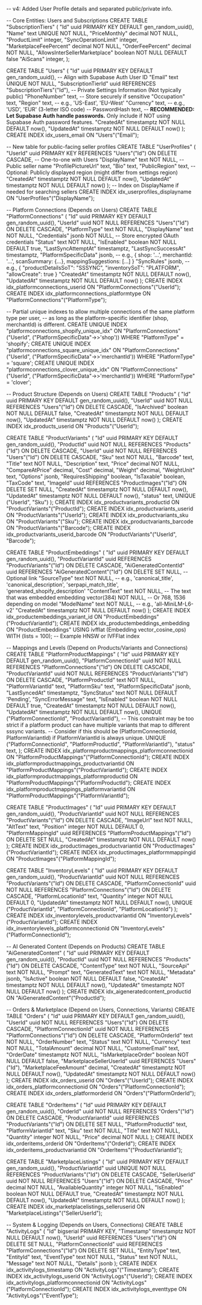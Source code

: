 -- v4: Added User Profile details and separated public/private info.

-- Core Entities: Users and Subscriptions
CREATE TABLE "SubscriptionTiers" (
    "Id" uuid PRIMARY KEY DEFAULT gen_random_uuid(),
    "Name" text UNIQUE NOT NULL,
    "PriceMonthly" decimal NOT NULL,
    "ProductLimit" integer,
    "SyncOperationLimit" integer,
    "MarketplaceFeePercent" decimal NOT NULL,
    "OrderFeePercent" decimal NOT NULL,
    "AllowsInterSellerMarketplace" boolean NOT NULL DEFAULT false
    "AiScans" integer,
);

CREATE TABLE "Users" (
    "Id" uuid PRIMARY KEY DEFAULT gen_random_uuid(), -- Align with Supabase Auth User ID
    "Email" text UNIQUE NOT NULL,
    "SubscriptionTierId" uuid REFERENCES "SubscriptionTiers"("Id"),
    -- Private Settings Information (Not typically public)
    "PhoneNumber" text, -- Store securely if sensitive
    "Occupation" text,
    "Region" text, -- e.g., 'US-East', 'EU-West'
    "Currency" text, -- e.g., 'USD', 'EUR' (3-letter ISO code)
    -- PasswordHash text, -- **RECOMMENDED: Let Supabase Auth handle passwords.** Only include if NOT using Supabase Auth password features.
    "CreatedAt" timestamptz NOT NULL DEFAULT now(),
    "UpdatedAt" timestamptz NOT NULL DEFAULT now()
);
CREATE INDEX idx_users_email ON "Users"("Email");

-- New table for public-facing seller profiles
CREATE TABLE "UserProfiles" (
    "UserId" uuid PRIMARY KEY REFERENCES "Users"("Id") ON DELETE CASCADE, -- One-to-one with Users
    "DisplayName" text NOT NULL, -- Public seller name
    "ProfilePictureUrl" text,
    "Bio" text,
    "PublicRegion" text, -- Optional: Publicly displayed region (might differ from settings region)
    "CreatedAt" timestamptz NOT NULL DEFAULT now(),
    "UpdatedAt" timestamptz NOT NULL DEFAULT now()
);
-- Index on DisplayName if needed for searching sellers
CREATE INDEX idx_userprofiles_displayname ON "UserProfiles"("DisplayName");


-- Platform Connections (Depends on Users)
CREATE TABLE "PlatformConnections" (
    "Id" uuid PRIMARY KEY DEFAULT gen_random_uuid(),
    "UserId" uuid NOT NULL REFERENCES "Users"("Id") ON DELETE CASCADE,
    "PlatformType" text NOT NULL,
    "DisplayName" text NOT NULL,
    "Credentials" jsonb NOT NULL, -- Store encrypted OAuth credentials
    "Status" text NOT NULL,
    "IsEnabled" boolean NOT NULL DEFAULT true,
    "LastSyncAttemptAt" timestamptz,
    "LastSyncSuccessAt" timestamptz,
    "PlatformSpecificData" jsonb, -- e.g., { shop: '...', merchantId: '...', scanSummary: {...}, mappingSuggestions: [...] }
    "SyncRules" jsonb, -- e.g., { "productDetailsSoT": "SSSYNC", "inventorySoT": "PLATFORM", "allowCreate": true }
    "CreatedAt" timestamptz NOT NULL DEFAULT now(),
    "UpdatedAt" timestamptz NOT NULL DEFAULT now()
);
CREATE INDEX idx_platformconnections_userid ON "PlatformConnections"("UserId");
CREATE INDEX idx_platformconnections_platformtype ON "PlatformConnections"("PlatformType");

-- Partial unique indexes to allow multiple connections of the same platform type per user,
-- as long as the platform-specific identifier (shop, merchantId) is different.
CREATE UNIQUE INDEX "platformconnections_shopify_unique_idx" ON "PlatformConnections" ("UserId", ("PlatformSpecificData"->>'shop')) WHERE "PlatformType" = 'shopify';
CREATE UNIQUE INDEX "platformconnections_square_unique_idx" ON "PlatformConnections" ("UserId", ("PlatformSpecificData"->>'merchantId')) WHERE "PlatformType" = 'square';
CREATE UNIQUE INDEX "platformconnections_clover_unique_idx" ON "PlatformConnections" ("UserId", ("PlatformSpecificData"->>'merchantId')) WHERE "PlatformType" = 'clover';

-- Product Structure (Depends on Users)
CREATE TABLE "Products" (
    "Id" uuid PRIMARY KEY DEFAULT gen_random_uuid(),
    "UserId" uuid NOT NULL REFERENCES "Users"("Id") ON DELETE CASCADE,
    "IsArchived" boolean NOT NULL DEFAULT false,
    "CreatedAt" timestamptz NOT NULL DEFAULT now(),
    "UpdatedAt" timestamptz NOT NULL DEFAULT now()
);
CREATE INDEX idx_products_userid ON "Products"("UserId");

CREATE TABLE "ProductVariants" (
    "Id" uuid PRIMARY KEY DEFAULT gen_random_uuid(),
    "ProductId" uuid NOT NULL REFERENCES "Products"("Id") ON DELETE CASCADE,
    "UserId" uuid NOT NULL REFERENCES "Users"("Id") ON DELETE CASCADE,
    "Sku" text NOT NULL,
    "Barcode" text,
    "Title" text NOT NULL,
    "Description" text,
    "Price" decimal NOT NULL,
    "CompareAtPrice" decimal,
    "Cost" decimal,
    "Weight" decimal,
    "WeightUnit" text,
    "Options" jsonb,
    "RequiresShipping" boolean,
    "IsTaxable" boolean,
    "TaxCode" text,
    "ImageId" uuid REFERENCES "ProductImages"("Id") ON DELETE SET NULL,
    "CreatedAt" timestamptz NOT NULL DEFAULT now(),
    "UpdatedAt" timestamptz NOT NULL DEFAULT now(),
    "status" text,
    UNIQUE ("UserId", "Sku")
);
CREATE INDEX idx_productvariants_productid ON "ProductVariants"("ProductId");
CREATE INDEX idx_productvariants_userid ON "ProductVariants"("UserId");
CREATE INDEX idx_productvariants_sku ON "ProductVariants"("Sku");
CREATE INDEX idx_productvariants_barcode ON "ProductVariants"("Barcode");
CREATE INDEX idx_productvariants_userid_barcode ON "ProductVariants"("UserId", "Barcode");

CREATE TABLE "ProductEmbeddings" (
    "Id" uuid PRIMARY KEY DEFAULT gen_random_uuid(),
    "ProductVariantId" uuid REFERENCES "ProductVariants"("Id") ON DELETE CASCADE,
    "AiGeneratedContentId" uuid REFERENCES "AiGeneratedContent"("Id") ON DELETE SET NULL, -- Optional link
    "SourceType" text NOT NULL, -- e.g., 'canonical_title', 'canonical_description', 'serpapi_match_title', 'generated_shopify_description'
    "ContentText" text NOT NULL, -- The text that was embedded
    embedding vector(384) NOT NULL, -- Or 768, 1536 depending on model
    "ModelName" text NOT NULL, -- e.g., 'all-MiniLM-L6-v2'
    "CreatedAt" timestamptz NOT NULL DEFAULT now()
);
CREATE INDEX idx_productembeddings_variant_id ON "ProductEmbeddings"("ProductVariantId");
CREATE INDEX idx_productembeddings_embedding ON "ProductEmbeddings" USING ivfflat (Embedding vector_cosine_ops) WITH (lists = 100); -- Example HNSW or IVFFlat index


-- Mappings and Levels (Depend on Products/Variants and Connections)
CREATE TABLE "PlatformProductMappings" (
    "Id" uuid PRIMARY KEY DEFAULT gen_random_uuid(),
    "PlatformConnectionId" uuid NOT NULL REFERENCES "PlatformConnections"("Id") ON DELETE CASCADE,
    "ProductVariantId" uuid NOT NULL REFERENCES "ProductVariants"("Id") ON DELETE CASCADE,
    "PlatformProductId" text NOT NULL,
    "PlatformVariantId" text,
    "PlatformSku" text,
    "PlatformSpecificData" jsonb,
    "LastSyncedAt" timestamptz,
    "SyncStatus" text NOT NULL DEFAULT 'Pending',
    "SyncErrorMessage" text,
    "IsEnabled" boolean NOT NULL DEFAULT true,
    "CreatedAt" timestamptz NOT NULL DEFAULT now(),
    "UpdatedAt" timestamptz NOT NULL DEFAULT now(),
    UNIQUE ("PlatformConnectionId", "ProductVariantId"),
    -- This constraint may be too strict if a platform product can have multiple variants that map to different sssync variants.
    -- Consider if this should be (PlatformConnectionId, PlatformVariantId) if PlatformVariantId is always unique.
    UNIQUE ("PlatformConnectionId", "PlatformProductId", "PlatformVariantId"),
    "status" text,
);
CREATE INDEX idx_platformproductmappings_platformconnectionid ON "PlatformProductMappings"("PlatformConnectionId");
CREATE INDEX idx_platformproductmappings_productvariantid ON "PlatformProductMappings"("ProductVariantId");
CREATE INDEX idx_platformproductmappings_platformproductid ON "PlatformProductMappings"("PlatformProductId");
CREATE INDEX idx_platformproductmappings_platformvariantid ON "PlatformProductMappings"("PlatformVariantId");

CREATE TABLE "ProductImages" (
    "Id" uuid PRIMARY KEY DEFAULT gen_random_uuid(),
    "ProductVariantId" uuid NOT NULL REFERENCES "ProductVariants"("Id") ON DELETE CASCADE,
    "ImageUrl" text NOT NULL,
    "AltText" text,
    "Position" integer NOT NULL DEFAULT 0,
    "PlatformMappingId" uuid REFERENCES "PlatformProductMappings"("Id") ON DELETE SET NULL,
    "CreatedAt" timestamptz NOT NULL DEFAULT now()
);
CREATE INDEX idx_productimages_productvariantid ON "ProductImages"("ProductVariantId");
CREATE INDEX idx_productimages_platformmappingid ON "ProductImages"("PlatformMappingId");

CREATE TABLE "InventoryLevels" (
    "Id" uuid PRIMARY KEY DEFAULT gen_random_uuid(),
    "ProductVariantId" uuid NOT NULL REFERENCES "ProductVariants"("Id") ON DELETE CASCADE,
    "PlatformConnectionId" uuid NOT NULL REFERENCES "PlatformConnections"("Id") ON DELETE CASCADE,
    "PlatformLocationId" text,
    "Quantity" integer NOT NULL DEFAULT 0,
    "UpdatedAt" timestamptz NOT NULL DEFAULT now(),
    UNIQUE ("ProductVariantId", "PlatformConnectionId", "PlatformLocationId")
);
CREATE INDEX idx_inventorylevels_productvariantid ON "InventoryLevels"("ProductVariantId");
CREATE INDEX idx_inventorylevels_platformconnectionid ON "InventoryLevels"("PlatformConnectionId");

-- AI Generated Content (Depends on Products)
CREATE TABLE "AiGeneratedContent" (
    "Id" uuid PRIMARY KEY DEFAULT gen_random_uuid(),
    "ProductId" uuid NOT NULL REFERENCES "Products"("Id") ON DELETE CASCADE,
    "ContentType" text NOT NULL,
    "SourceApi" text NOT NULL,
    "Prompt" text,
    "GeneratedText" text NOT NULL,
    "Metadata" jsonb,
    "IsActive" boolean NOT NULL DEFAULT false,
    "CreatedAt" timestamptz NOT NULL DEFAULT now(),
    "UpdatedAt" timestamptz NOT NULL DEFAULT now()
);
CREATE INDEX idx_aigeneratedcontent_productid ON "AiGeneratedContent"("ProductId");

-- Orders & Marketplace (Depend on Users, Connections, Variants)
CREATE TABLE "Orders" (
    "Id" uuid PRIMARY KEY DEFAULT gen_random_uuid(),
    "UserId" uuid NOT NULL REFERENCES "Users"("Id") ON DELETE CASCADE,
    "PlatformConnectionId" uuid NOT NULL REFERENCES "PlatformConnections"("Id") ON DELETE CASCADE,
    "PlatformOrderId" text NOT NULL,
    "OrderNumber" text,
    "Status" text NOT NULL,
    "Currency" text NOT NULL,
    "TotalAmount" decimal NOT NULL,
    "CustomerEmail" text,
    "OrderDate" timestamptz NOT NULL,
    "IsMarketplaceOrder" boolean NOT NULL DEFAULT false,
    "MarketplaceSellerUserId" uuid REFERENCES "Users"("Id"),
    "MarketplaceFeeAmount" decimal,
    "CreatedAt" timestamptz NOT NULL DEFAULT now(),
    "UpdatedAt" timestamptz NOT NULL DEFAULT now()
);
CREATE INDEX idx_orders_userid ON "Orders"("UserId");
CREATE INDEX idx_orders_platformconnectionid ON "Orders"("PlatformConnectionId");
CREATE INDEX idx_orders_platformorderid ON "Orders"("PlatformOrderId");

CREATE TABLE "OrderItems" (
    "Id" uuid PRIMARY KEY DEFAULT gen_random_uuid(),
    "OrderId" uuid NOT NULL REFERENCES "Orders"("Id") ON DELETE CASCADE,
    "ProductVariantId" uuid REFERENCES "ProductVariants"("Id") ON DELETE SET NULL,
    "PlatformProductId" text,
    "PlatformVariantId" text,
    "Sku" text NOT NULL,
    "Title" text NOT NULL,
    "Quantity" integer NOT NULL,
    "Price" decimal NOT NULL
);
CREATE INDEX idx_orderitems_orderid ON "OrderItems"("OrderId");
CREATE INDEX idx_orderitems_productvariantid ON "OrderItems"("ProductVariantId");

CREATE TABLE "MarketplaceListings" (
    "Id" uuid PRIMARY KEY DEFAULT gen_random_uuid(),
    "ProductVariantId" uuid UNIQUE NOT NULL REFERENCES "ProductVariants"("Id") ON DELETE CASCADE,
    "SellerUserId" uuid NOT NULL REFERENCES "Users"("Id") ON DELETE CASCADE,
    "Price" decimal NOT NULL,
    "AvailableQuantity" integer NOT NULL,
    "IsEnabled" boolean NOT NULL DEFAULT true,
    "CreatedAt" timestamptz NOT NULL DEFAULT now(),
    "UpdatedAt" timestamptz NOT NULL DEFAULT now()
);
CREATE INDEX idx_marketplacelistings_selleruserid ON "MarketplaceListings"("SellerUserId");

-- System & Logging (Depends on Users, Connections)
CREATE TABLE "ActivityLogs" (
    "Id" bigserial PRIMARY KEY,
    "Timestamp" timestamptz NOT NULL DEFAULT now(),
    "UserId" uuid REFERENCES "Users"("Id") ON DELETE SET NULL,
    "PlatformConnectionId" uuid REFERENCES "PlatformConnections"("Id") ON DELETE SET NULL,
    "EntityType" text,
    "EntityId" text,
    "EventType" text NOT NULL,
    "Status" text NOT NULL,
    "Message" text NOT NULL,
    "Details" jsonb
);
CREATE INDEX idx_activitylogs_timestamp ON "ActivityLogs"("Timestamp");
CREATE INDEX idx_activitylogs_userid ON "ActivityLogs"("UserId");
CREATE INDEX idx_activitylogs_platformconnectionid ON "ActivityLogs"("PlatformConnectionId");
CREATE INDEX idx_activitylogs_eventtype ON "ActivityLogs"("EventType");

